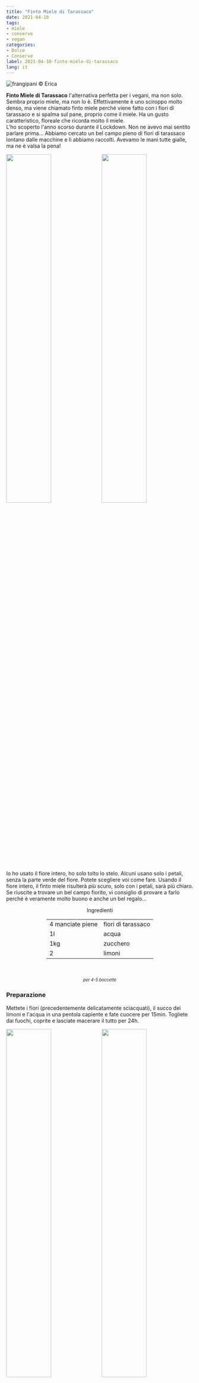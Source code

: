 ```yaml
---
title: "Finto Miele di Tarassaco"
date: 2021-04-10
tags: 
- miele
- conserve
- vegan
categories:
- Dolce
- Conserve
label: 2021-04-10-finto-miele-di-tarassaco
lang: it 
---
```

![](header.jpeg "frangipani © Erica")

**Finto Miele di Tarassaco** l'alternativa perfetta per i vegani, ma non solo. Sembra proprio miele, ma non lo è. Effettivamente è uno sciroppo molto denso, ma viene chiamato finto miele perché viene fatto con i fiori di tarassaco e si spalma sul pane, proprio come il miele. Ha un gusto caratteristico, floreale che ricorda molto il miele.
<br />
L'ho scoperto l'anno scorso durante il Lockdown. Non ne avevo mai sentito parlare prima... Abbiamo cercato un bel campo pieno di fiori di tarassaco lontano dalle macchine e li abbiamo raccolti. Avevamo le mani tutte gialle, ma ne è valsa la pena!
<p>
  <div style="width: 100%; margin-bottom: 0">
    <img style="float: left; width: 49%; margin-right: 1%" src="fiori.jpeg" alt="" title="frangipani © Erica" />
    <img style="float: left; width: 49%; margin-left: 1%" src="tarassaco.jpeg" alt="" title="frangipani © Erica" />
    <div style="clear: both"></div>
  </div>
</p>

Io ho usato il fiore intero, ho solo tolto lo stelo. Alcuni usano solo i petali, senza la parte verde del fiore. Potete scegliere voi come fare. Usando il fiore intero, il finto miele risulterà più scuro, solo con i petali, sarà più chiaro.
<br />
Se riuscite a trovare un bel campo fiorito, vi consiglio di provare a farlo perché è veramente molto buono e anche un bel regalo... 

<div id="wrapper" style="text-align: center">
  <div id="yourdiv" style="display: inline-block;">
    <div class="ingredients" itemscope itemtype="http://schema.org/Recipe">
      <span itemprop="name" style="display:none;">Finto Miele di Tarassaco</span>
      <div class="ingredients-title">Ingredienti</div>
      <table>
        <tbody>
          <tr itemprop="recipeIngredient">
            <td>4 manciate piene</td>
            <td>fiori di tarassaco</td>
          </tr>
          <tr itemprop="recipeIngredient">
            <td>1l</td>
            <td>acqua</td>
          </tr>
          <tr itemprop="recipeIngredient">
            <td>1kg</td>
            <td>zucchero</td>
          </tr>
          <tr itemprop="recipeIngredient">
            <td>2</td>
            <td>limoni</td>
          </tr>
        </tbody>
      </table>
      <br></br>
      <i class="pull-right" style="font-size: 80%;" itemprop="recipeYield">per 4-5 boccette</i>
    </div>
  </div>
</div>


<h3>
  <font color="grey">
    <i class="fa fa-cogs"></i>
  </font> Preparazione
</h3>

Mettete i fiori (precedentemente delicatamente sciacquati), il succo dei limoni e l'acqua in una pentola capiente e fate cuocere per 15min. Togliete dai fuochi, coprite e lasciate macerare il tutto per 24h.
<p>
  <div style="width: 100%; margin-bottom: 0">
    <img style="float: left; width: 49%; margin-right: 1%" src="infuso.jpeg" alt="" title="frangipani © Erica" />
    <img style="float: left; width: 49%; margin-left: 1%" src="infuso2.jpeg" alt="" title="frangipani © Erica" />
    <div style="clear: both"></div>
  </div>
</p>

Passato il tempo necessario, filtrate l'acqua aiutandovi con un panno. Strizzate bene i fiori per far uscire più acqua possibile. Misurate la quantità d'acqua e aggiungete la stessa quantità di zucchero (se avete 900ml d'acqua, aggiungete 900g di zucchero). Mettete il tutto di nuovo sul fuoco e fate cuocere a fiamma dolce finché lo scirippo non si sarà addensato. Cuocete finché avrà la consistenza che vi piace (dovrebbe avere la consistenza del miele liquido).
<p>
  <div style="width: 100%; margin-bottom: 0">
    <img style="float: left; width: 49%; margin-right: 1%" src="scirippo.jpeg" alt="" title="frangipani © Erica" />
    <img style="float: left; width: 49%; margin-left: 1%" src="miele.jpeg" alt="" title="frangipani © Erica" />
    <div style="clear: both"></div>
  </div>
</p>

Versate il finto miele di tarassaco ancora bollente nelle boccette precedentemente sterilizzate, chiudete e fate raffreddare. Conservatelo in un luogo fresco.

<p>
  <div style="width: 100%; margin-bottom: 0">
    <img style="float: left; width: 49%; margin-right: 1%" src="risultato1.jpeg" alt="" title="frangipani © Erica" />
    <img style="float: left; width: 49%; margin-left: 1%" src="risultato2.jpeg" alt="" title="frangipani © Erica" />
    <div style="clear: both"></div>
  </div>
</p>

<p>
  <div style="width: 100%; margin-bottom: 0">
    <img style="float: left; width: 49%; margin-right: 1%" src="risultato3.jpeg" alt="" title="frangipani © Erica" />
    <img style="float: left; width: 49%; margin-left: 1%" src="risultato4.jpeg" alt="" title="frangipani © Erica" />
    <div style="clear: both"></div>
  </div>
</p>

<p>
  <div style="width: 100%; margin-bottom: 0">
    <img style="float: left; width: 49%; margin-right: 1%" src="risultato5.jpeg" alt="" title="frangipani © Erica" />
    <img style="float: left; width: 49%; margin-left: 1%" src="risultato6.jpeg" alt="" title="frangipani © Erica" />
    <div style="clear: both"></div>
  </div>
</p>

<p>
  <div style="width: 100%; margin-bottom: 0">
    <img style="float: left; width: 49%; margin-right: 1%" src="risultato7.jpeg" alt="" title="frangipani © Erica" />
    <img style="float: left; width: 49%; margin-left: 1%" src="risultato8.jpeg" alt="" title="frangipani © Erica" />
    <div style="clear: both"></div>
  </div>
</p>

![](risultato9.jpeg "frangipani © Erica")

<h4>Buon appetito
  <font color="red">
    <i class="fa fa-smile-o"></i>
  </font>
</h4>